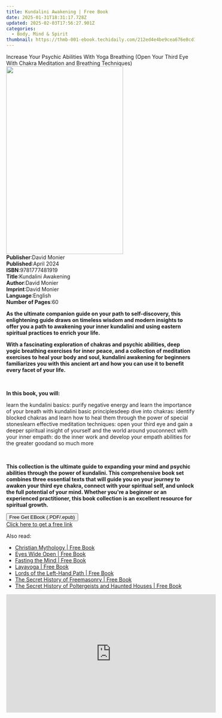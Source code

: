 ```yaml
---
title: Kundalini Awakening | Free Book
date: 2025-01-31T18:31:17.728Z
updated: 2025-02-03T17:56:27.901Z
categories:
  - Body, Mind & Spirit
thumbnail: https://thmb-001-ebook.techidaily.com/212ed4e4be9cea676e8cd1c1a6bf9a9a55422325cb91d69979fea5f2c7c18a26.jpg
---
```

<main id="book-container">
  <div class="flex flex-col">
    <div class="book-brief flex-1 py-6 px-4 sm:p-6 md:py-10 md:px-8">
      <!-- brief-->
      <div class="book-brief-main">
        Increase Your Psychic Abilities With Yoga Breathing (Open Your Third Eye
        With Chakra Meditation and Breathing Techniques)
      </div>
    </div>
    <div
      class="book-meta-info flex-1 grid gap-4 col-start-1 col-end-3 row-start-1 sm:mb-6 sm:grid-cols-4 lg:gap-6 lg:col-start-2 lg:row-end-6 lg:row-span-6 lg:mb-0"
    >
      <div
        class="book-meta-info-left place-content-center mt-4 p-4 text-sm leading-6 col-start-2 col-span-2 dark:text-slate-400"
      >
        <img
          class="w-full h-500 object-cover rounded-lg sm:h-255 sm:col-span-2 lg:col-span-full"
          src="https://img-001-ebook.techidaily.com/9c4c2fcee5d3ecf0a58300e393bd0a4dd4881bd5d04237e5a70a5f0789c31880.jpg"
          alt=""
          width="312"
          height="500"
        />
      </div>
      <div
        class="book-meta-info-right mt-2 col-start-1 row-start-2 col-span-3 self-center"
      >
        <!-- meta data  -->
        <div class="flex flex-col px-4 md:px-8">
          <div class="flex-1">
            <strong>Publisher</strong>:<span class="px-2">David Monier</span>
          </div>
          <div class="flex-1">
            <strong>Published</strong>:<span class="px-2">April 2024</span>
          </div>
          <div class="flex-1">
            <strong>ISBN</strong>:<span class="px-2">9781777481919</span>
          </div>
          <div class="flex-1">
            <strong>Title</strong>:<span class="px-2">Kundalini Awakening</span>
          </div>
          <div class="flex-1">
            <strong>Author</strong>:<span class="px-2">David Monier</span>
          </div>
          <div class="flex-1">
            <strong>Imprint</strong>:<span class="px-2">David Monier</span>
          </div>
          <div class="flex-1">
            <strong>Language</strong>:<span class="px-2">English</span>
          </div>
          <div class="flex-1">
            <strong>Number of Pages</strong>:<span class="px-2">60</span>
          </div>
        </div>
      </div>
    </div>
    <div class="book-description flex-1 py-6 px-4 sm:p-6 md:py-10 md:px-8">
      <div class="book-description-main">
        <div accordion-content="" id="description">
          <p>
            <strong
              >As the ultimate companion guide on your path to self-discovery,
              this enlightening guide draws on timeless wisdom and modern
              insights to offer you a path to awakening your inner kundalini and
              using eastern spiritual practices to enrich your life.</strong
            >
          </p>
          <p>
            <strong
              >With a fascinating exploration of chakras and psychic abilities,
              deep yogic breathing exercises for inner peace, and a collection
              of meditation exercises to heal your body and soul, kundalini
              awakening for beginners familiarizes you with this ancient art and
              how you can use it to benefit every facet of your life.</strong
            >
          </p>
          <p><strong>&nbsp;</strong></p>
          <p><strong>In this book, you will:</strong></p>
          learn the kundalini basics: purify negative energy and learn the
          importance of your breath with kundalini basic principlesdeep dive
          into chakras: identify blocked chakras and learn how to heal them
          through the power of special stoneslearn effective meditation
          techniques: open your third eye and gain a deeper spiritual insight of
          yourself and the world around youconnect with your inner empath: do
          the inner work and develop your empath abilities for the greater
          goodand so much more
          <p><br /></p>
          <p>
            <strong
              >This collection is the ultimate guide to expanding your mind and
              psychic abilities through the power of kundalini. This
              comprehensive book set combines three essential texts that will
              guide you on your journey to awaken your third eye chakra, connect
              with your spiritual self, and unlock the full potential of your
              mind. Whether you're a beginner or an experienced practitioner,
              this book collection is an excellent resource for spiritual
              growth.</strong
            >
          </p>
        </div>
        <div class="accordion-fader"></div>
      </div>
    </div>
    <div class="book-excerpts flex-1 py-6 px-4 sm:p-6 md:py-10 md:px-8"></div>
    <div
      class="book-about-author flex-1 py-6 px-4 sm:p-6 md:py-10 md:px-8"
    ></div>
    <div class="book-free-get flex-1 py-6 px-4 sm:p-6 md:py-10 md:px-8">
      <button
        id="btn-free-get"
        class="bg-blue-500 hover:bg-blue-700 text-white font-bold py-2 px-4 rounded"
      >
        Free Get EBook (.PDF/.epub)
      </button>
      <div id="countdown-display" class="px-2 text-lg mt-2"></div>
      <a
        id="free-link"
        class="hidden bg-blue-500 hover:bg-blue-700 text-white font-bold py-2 px-4 rounded"
        href="https://www.ebooks.com/en-us/book/211308773/kundalini-awakening/david-monier/"
        target="_blank"
        >Click here to get a free link</a
      >
    </div>
    <script>
      let countdownTime = 0;
      let countdownInterval = null;
      document
        .getElementById('btn-free-get')
        .addEventListener('click', startCountdown);
      function startCountdown() {
        countdownTime = new Date().getTime() + 60000 * 3;
        countdownInterval = setInterval(updateCountdown, 1000);
        document.getElementById('btn-free-get').disabled = true;
        document
          .getElementById('btn-free-get')
          .classList.add('bg-gray-500', 'cursor-not-allowed');
      }
      function updateCountdown() {
        let currentTime = new Date().getTime();
        let timeLeft = countdownTime - currentTime;
        let secondsLeft = Math.floor(timeLeft / 1000);
        document.getElementById('countdown-display').innerHTML =
          `Remaining time: ${secondsLeft} seconds.`;
        if (secondsLeft <= 0) {
          clearInterval(countdownInterval);
          document.getElementById('btn-free-get').classList.add('hidden');
          document.getElementById('free-link').classList.remove('hidden');
          document.getElementById('countdown-display').innerHTML = '';
        }
      }
    </script>
  </div>
</main>

<ins class="adsbygoogle"
      style="display:block"
      data-ad-client="ca-pub-7571918770474297"
      data-ad-slot="8358498916"
      data-ad-format="auto"
      data-full-width-responsive="true"></ins>
    

<span class="atpl-alsoreadstyle">Also read:</span>
<div><ul>
<li><a href="https://novels-ebooks.techidaily.com/95782087-9781620553695-christian-mythology/"><u>Christian Mythology | Free Book</u></a></li>
<li><a href="https://novels-ebooks.techidaily.com/95782090-9781620551561-eyes-wide-open/"><u>Eyes Wide Open | Free Book</u></a></li>
<li><a href="https://novels-ebooks.techidaily.com/95782086-9781620556474-fasting-the-mind/"><u>Fasting the Mind | Free Book</u></a></li>
<li><a href="https://novels-ebooks.techidaily.com/95782089-9781594776342-layayoga/"><u>Layayoga | Free Book</u></a></li>
<li><a href="https://novels-ebooks.techidaily.com/95782085-9781594776922-lords-of-the-left-hand-path/"><u>Lords of the Left-Hand Path | Free Book</u></a></li>
<li><a href="https://novels-ebooks.techidaily.com/95782088-9781620553374-the-secret-history-of-freemasonry/"><u>The Secret History of Freemasonry | Free Book</u></a></li>
<li><a href="https://novels-ebooks.techidaily.com/95782082-9781594776939-the-secret-history-of-poltergeists-and-haunted-houses/"><u>The Secret History of Poltergeists and Haunted Houses | Free Book</u></a></li>
</ul></div>

<!-- affiliate ads begin -->
<iframe width="560" height="315" src="https://www.youtube.com/embed/1KKovVi9epE?si=EF7KA7b4KsEpWA-M" title="YouTube video player" frameborder="0" allow="accelerometer; autoplay; clipboard-write; encrypted-media; gyroscope; picture-in-picture; web-share" referrerpolicy="strict-origin-when-cross-origin" allowfullscreen></iframe>
<!-- affiliate ads end -->

